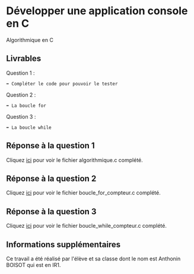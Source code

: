 # Développer une application console en C

Algorithmique en C

## Livrables

Question 1 :

```
➡️ Compléter le code pour pouvoir le tester
```

Question 2 :

```
➡️ La boucle for
```

Question 3 :

```
➡️ La boucle while
```

## Réponse à la question 1

Cliquez [ici](https://github.com/snir-2024/anthonin.boisot/blob/main/Developper_une_application_console_C/Algorithmique_en_C/algorithmique.c) pour voir le fichier algorithmique.c complété.

## Réponse à la question 2

Cliquez [ici](https://github.com/snir-2024/anthonin.boisot/blob/main/Developper_une_application_console_C/Algorithmique_en_C/boucle_for_compteur.c) pour voir le fichier boucle_for_compteur.c complété.

## Réponse à la question 3

Cliquez [ici](https://github.com/snir-2024/anthonin.boisot/blob/main/Developper_une_application_console_C/Algorithmique_en_C/boucle_while_compteur.c) pour voir le fichier boucle_while_compteur.c complété.

## Informations supplémentaires

Ce travail a été réalisé par l'élève et sa classe dont le nom est Anthonin BOISOT qui est en IR1.
